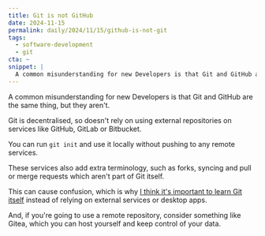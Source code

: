```yaml
---
title: Git is not GitHub
date: 2024-11-15
permalink: daily/2024/11/15/github-is-not-git
tags:
  - software-development
  - git
cta: ~
snippet: |
  A common misunderstanding for new Developers is that Git and GitHub are the same. They aren't.
---
```


A common misunderstanding for new Developers is that Git and GitHub are the same thing, but they aren't.

Git is decentralised, so doesn't rely on using external repositories on services like GitHub, GitLab or Bitbucket.

You can run `git init` and use it locally without pushing to any remote services.

These services also add extra terminology, such as forks, syncing and pull or merge requests which aren't part of Git itself.

This can cause confusion, which is why [I think it's important to learn Git itself][0] instead of relying on external services or desktop apps.

And, if you're going to use a remote repository, consider something like Gitea, which you can host yourself and keep control of your data.

[0]: {{site.url}}/daily/2022/08/23/git-gui-command-line
